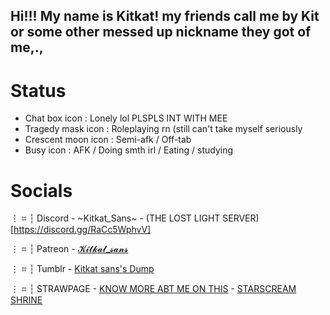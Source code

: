 ## Hi!!! My name is Kitkat! my friends call me by Kit or some other messed up nickname they got of me,.,


# Status
  - Chat box icon : Lonely lol PLSPLS INT WITH MEE
  - Tragedy mask icon : Roleplaying rn (still can't take myself seriously
  - Crescent moon icon : Semi-afk / Off-tab
  - Busy icon : AFK / Doing smth irl / Eating / studying


# Socials
⋮ ⌗ ┆ Discord
    - ~Kitkat_Sans~
    - (THE LOST LIGHT SERVER)[https://discord.gg/RaCc5WphvV]

⋮ ⌗ ┆ Patreon
    - [𝓚𝓲𝓽𝓴𝓪𝓽_𝓼𝓪𝓷𝓼](https://www.patreon.com/c/broisaskeletonandrobotpounder)

⋮ ⌗ ┆ Tumblr
    - [Kitkat sans's Dump](https://www.tumblr.com/kitkat-sans)

⋮ ⌗ ┆ STRAWPAGE
    - [KNOW MORE ABT ME ON THIS](https://introduction-to-pt.straw.page/)
    - [STARSCREAM SHRINE](https://starscream-shrine.straw.page/)
